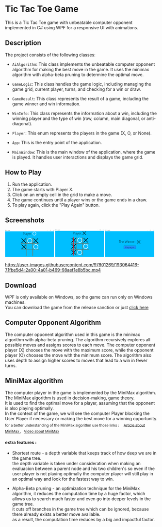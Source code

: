 # Tic Tac Toe Game

This is a Tic Tac Toe game with unbeatable computer opponent implemented in C# using WPF for a responsive UI with animations.

## Description

The project consists of the following classes:

- `AiAlgorithm`: This class implements the unbeatable computer opponent algorithm for making the best move in the game. It uses the minimax algorithm with alpha-beta pruning to determine the optimal move.

- `GameLogic`: This class handles the game logic, including managing the game grid, current player, turns, and checking for a win or draw.

- `GameResult`: This class represents the result of a game, including the game winner and win information.

- `WinInfo`: This class represents the information about a win, including the winning player and the type of win (row, column, main diagonal, or anti-diagonal).

- `Player`: This enum represents the players in the game (X, O, or None).

- `App`: This is the entry point of the application.

- `MainWindow`: This is the main window of the application, where the game is played. It handles user interactions and displays the game grid.

## How to Play

1. Run the application.
2. The game starts with Player X.
3. Click on an empty cell in the grid to make a move.
4. The game continues until a player wins or the game ends in a draw.
5. To play again, click the "Play Again" button.

## Screenshots

<p float="left">
  <img src="Screenshots/Screenshot (3).png" width = "32%" />
  <img src="Screenshots/Screenshot (4).png" width = "32%" />
  <img src="Screenshots/Screenshot (5).png" width = "32%" />
</p>

https://user-images.githubusercontent.com/97801269/193064416-71fbe5d4-2a00-4a01-b469-98aef1e8b5bc.mp4

## Download

WPF is only available on Windows, so the game can run only on Windows machines.  
 You can download the game from the release sanction or just [click here](https://github.com/Galamrani/Tic-Tac-Toe-Game/releases)
    
## Computer Opponent Algorithm

The computer opponent algorithm used in this game is the minimax algorithm with alpha-beta pruning. The algorithm recursively explores all possible moves and assigns scores to each move. The computer opponent player (X) chooses the move with the maximum score, while the opponent player (O) chooses the move with the minimum score. The algorithm also uses depth to assign higher scores to moves that lead to a win in fewer turns.

## MiniMax algorithm
The computer player in the game is implemented by the MiniMax algorithm.  
  The MiniMax algorithm is used in decision-making, game theory.  
  It is used to find the optimal move for a player, assuming that the opponent is also playing optimally.  
    In the context of the game, we will see the computer Player blocking the User Player if necessary or making the best move for a winning opportunity.  
      <sub>
  for a better understanding of the MiniMax algorithm use those links : &emsp;[Article about MiniMax ](https://www.neverstopbuilding.com/blog/minimax), &ensp;[Video about MiniMax ](https://www.youtube.com/watch?v=l-hh51ncgDI&t=553s)

 </sub> 

#### extra features :  
 
*  Shortest route - a depth variable that keeps track of how deep we are in the game tree.  
     the depth variable is taken under consideration when making an evaluacion between a parent node and his two children's 
       so even if the user player is not playing optimally the computer player will still play in an optimal way and look for the fastest way to win.  
         

*  Alpha-Beta pruning - an optimization technique for the MiniMax algorithm, it reduces the computation time by a huge factor, which allows us to search much faster and even go into deeper levels in the game tree.  
       it cuts off branches in the game tree which can be ignored, because there already exists a better move available.  
          as a result, the computation time reduces by a big and impactful factor.
